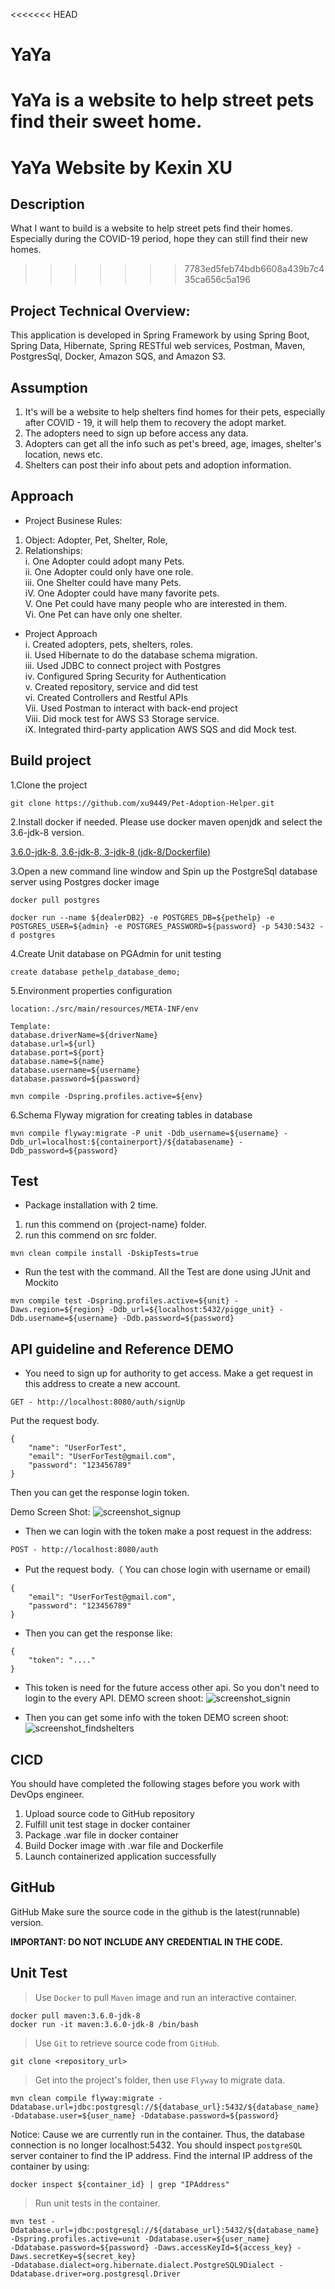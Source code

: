 <<<<<<< HEAD
# YaYa


YaYa is a website to help street pets find their sweet home.  
=======
# YaYa Website by Kexin XU

## Description  
What I want to build is a website to help street pets find their homes. Especially during the COVID-19 period, hope they can still find their new homes.  
>>>>>>> 7783ed5feb74bdb6608a439b7c435ca656c5a196

## Project Technical Overview:
This application is developed in Spring Framework by using Spring Boot, Spring Data, Hibernate, Spring RESTful web services, Postman, Maven, PostgresSql, Docker, Amazon SQS, and Amazon S3.  
## Assumption 
1. It's will be a website to help shelters find homes for their pets, especially after COVID - 19, it will help them to recovery the adopt market.
2. The adopters need to sign up before access any data.
3. Adopters can get all the info such as pet's breed, age, images, shelter's location, news etc.
4. Shelters can post their info about pets and adoption information.
## Approach 
* Project Businese Rules:  
1. Object: Adopter, Pet, Shelter, Role, 
2. Relationships:  
    i. One Adopter could adopt many Pets.   
    ii. One Adopter could only have one role.   
    iii. One Shelter could have many Pets.   
    iV. One Adopter could have many favorite pets.   
    V. One Pet could have many people who are interested in them.  
    Vi. One Pet can have only one shelter.
* Project Approach  
    i.      Created adopters, pets, shelters, roles.   
    ii.     Used Hibernate to do the database schema migration.  
    iii.    Used JDBC to connect project with Postgres  
    iv.     Configured Spring Security for Authentication  
    v.      Created repository, service and did test  
    vi.     Created Controllers and Restful APIs  
    Vii.    Used Postman to interact with back-end project   
    Viii.   Did mock test for AWS S3 Storage service.  
    iX.     Integrated third-party application AWS SQS and did Mock test.

## Build project   
1.Clone the project
````
git clone https://github.com/xu9449/Pet-Adoption-Helper.git  
````
2.Install docker if needed. Please use docker maven openjdk and select the 3.6-jdk-8 version.  

[3.6.0-jdk-8, 3.6-jdk-8, 3-jdk-8 (jdk-8/Dockerfile)](https://hub.docker.com/_/maven?tab=description)

3.Open a new command line window and Spin up the PostgreSql database server using Postgres docker image
```
docker pull postgres
```
```
docker run --name ${dealerDB2} -e POSTGRES_DB=${pethelp} -e POSTGRES_USER=${admin} -e POSTGRES_PASSWORD=${password} -p 5430:5432 -d postgres
```

4.Create Unit database on PGAdmin for unit testing
````
create database pethelp_database_demo;
````
5.Environment properties configuration
````
location:./src/main/resources/META-INF/env
   
Template:
database.driverName=${driverName}
database.url=${url}
database.port=${port}
database.name=${name}
database.username=${username}
database.password=${password}
   
mvn compile -Dspring.profiles.active=${env}
````

6.Schema Flyway migration for creating tables in database  
 ````
mvn compile flyway:migrate -P unit -Ddb_username=${username} -Ddb_url=localhost:${containerport}/${databasename} -Ddb_password=${password} 
````
## Test

* Package installation with 2 time. 
1. run this commend on {project-name} folder. 
2. run this commend on src folder.
  ```
  mvn clean compile install -DskipTests=true
  ```
* Run the test with the command. All the Test are done using JUnit and Mockito
````
mvn compile test -Dspring.profiles.active=${unit} -Daws.region=${region} -Ddb_url=${localhost:5432/pigge_unit} -Ddb.username=${username} -Ddb.password=${password} 
````
## API guideline and Reference DEMO
* You need to sign up for authority to get access.
  Make a get request in this address to create a new account.
````
GET - http://localhost:8080/auth/signUp
````

Put the request body.
````
{
    "name": "UserForTest",
    "email": "UserForTest@gmail.com",
    "password": "123456789"
}
````

Then you can get the response login token.

Demo Screen Shot:
![screenshot_signup](https://github.com/xu9449/Pet-Adoption-Helper/blob/master/image/screenshot_signup.png)

* Then we can login with the token 
make a post request in the address:
````
POST - http://localhost:8080/auth
````

* Put the request body.（ You can chose login with username or email)
````
{
    "email": "UserForTest@gmail.com",
    "password": "123456789"
}
````

* Then you can get the response like:
````
{
    "token": "...."
}
````
* This token is need for the future access other api. So you don't need to login to the every API.
 DEMO screen shoot:
 ![screenshot_signin](https://github.com/xu9449/Pet-Adoption-Helper/blob/master/image/screenshot_signin.png)

* Then you can get some info with the token
DEMO screen shoot:
![screenshot_findshelters](https://github.com/xu9449/Pet-Adoption-Helper/blob/master/image/screenshot_findshelters.png)
## CICD  
You should have completed the following stages before you work with DevOps engineer.

1. Upload source code to GitHub repository
2. Fulfill unit test stage in docker container
3. Package .war file in docker container
4. Build Docker image with .war file and Dockerfile
5. Launch containerized application successfully
## GitHub
GitHub
Make sure the source code in the github is the latest(runnable) version.

**IMPORTANT: DO NOT INCLUDE ANY CREDENTIAL IN THE CODE.**

## Unit Test
>Use `Docker` to pull `Maven` image and run an interactive container.
>
    docker pull maven:3.6.0-jdk-8
    docker run -it maven:3.6.0-jdk-8 /bin/bash

>Use `Git` to retrieve source code from `GitHub`.
>
    git clone <repository_url>
    
>Get into the project's folder, then use `Flyway` to migrate data.
>
    mvn clean compile flyway:migrate -Ddatabase.url=jdbc:postgresql://${database_url}:5432/${database_name} 
    -Ddatabase.user=${user_name} -Ddatabase.password=${password}
    
Notice: Cause we are currently run in the container. Thus, the database connection is no longer localhost:5432.
You should inspect `postgreSQL` server container to find the IP address. Find the internal IP address of the container by using:
    
    docker inspect ${container_id} | grep "IPAddress"
    
>Run unit tests in the container.
>
    mvn test -Ddatabase.url=jdbc:postgresql://${database_url}:5432/${database_name} -Dspring.profiles.active=unit -Ddatabase.user=${user_name} 
    -Ddatabase.password=${password} -Daws.accessKeyId=${access_key} -Daws.secretKey=${secret_key} 
    -Ddatabase.dialect=org.hibernate.dialect.PostgreSQL9Dialect -Ddatabase.driver=org.postgresql.Driver




